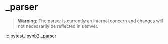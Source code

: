 # _parser

> **Warning**: The parser is currently an internal concern and changes will not necessarily be reflected in semver.

::: pytest_ipynb2._parser
